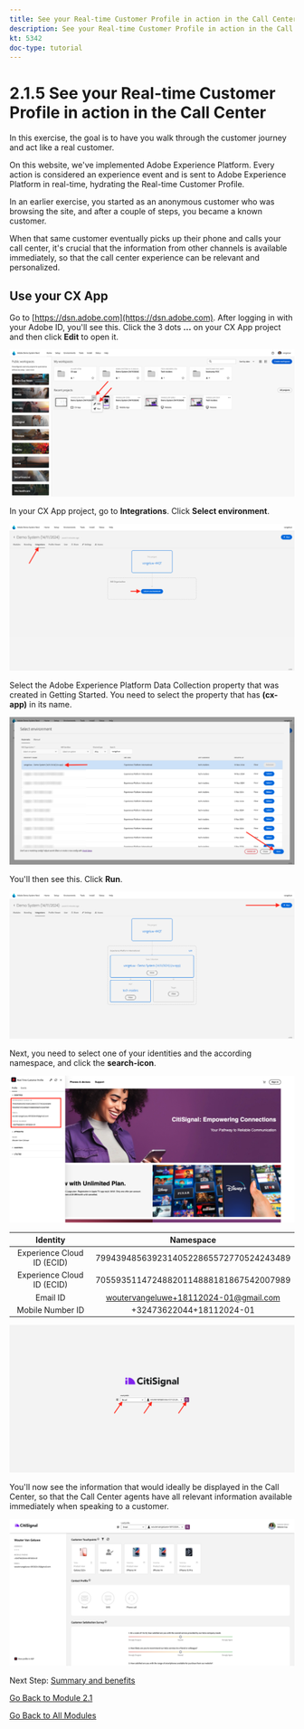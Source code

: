 ```yaml
---
title: See your Real-time Customer Profile in action in the Call Center
description: See your Real-time Customer Profile in action in the Call Center
kt: 5342
doc-type: tutorial
---
```

# 2.1.5 See your Real-time Customer Profile in action in the Call Center

In this exercise, the goal is to have you walk through the customer journey and act like a real customer.

On this website, we've implemented Adobe Experience Platform. Every action is considered an experience event and is sent to Adobe Experience Platform in real-time, hydrating the Real-time Customer Profile.

In an earlier exercise, you started as an anonymous customer who was browsing the site, and after a couple of steps, you became a known customer.

When that same customer eventually picks up their phone and calls your call center, it's crucial that the information from other channels is available immediately, so that the call center experience can be relevant and personalized.

## Use your CX App

Go to [https://dsn.adobe.com](https://dsn.adobe.com). After logging in with your Adobe ID, you'll see this. Click the 3 dots **...** on your CX App project and then click **Edit** to open it.

![Demo](./images/cxapp3.png)

In your CX App project, go to **Integrations**. Click **Select environment**.

![Demo](./images/cxapp3a.png)

Select the Adobe Experience Platform Data Collection property that was created in Getting Started. You need to select the property that has **(cx-app)** in its name.

![Demo](./images/cxapp4.png)

You'll then see this. Click **Run**.

![Demo](./images/cxapp4a.png)

Next, you need to select one of your identities and the according namespace, and click the **search-icon**.

![Customer Profile](./images/identities.png)

| Identity     | Namespace       |
|:-------------:| :---------------:|
| Experience Cloud ID (ECID)          | 79943948563923140522865572770524243489 |
| Experience Cloud ID (ECID)          | 70559351147248820114888181867542007989 |
| Email ID          | woutervangeluwe+18112024-01@gmail.com|
| Mobile Number ID          | +32473622044+18112024-01| 

![Demo](./images/19.png)

You'll now see the information that would ideally be displayed in the Call Center, so that the Call Center agents have all relevant information available immediately when speaking to a customer.

![Demo](./images/20.png)

Next Step: [Summary and benefits](./summary.md)

[Go Back to Module 2.1](./real-time-customer-profile.md)

[Go Back to All Modules](../../../overview.md)
